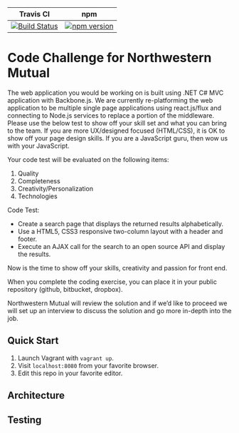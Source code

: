 | Travis CI | npm |
| :-: | :-: |
| [![Build Status](https://travis-ci.org/dperuo/riker-ipsum.svg?branch=master)](https://travis-ci.org/dperuo/riker-ipsum) | [![npm version](https://badge.fury.io/js/riker-ipsum.svg)](http://badge.fury.io/js/riker-ipsum) |

# Code Challenge for Northwestern Mutual

The web application you would be working on is built using .NET C# MVC application with Backbone.js. We are currently re-platforming the web application to be multiple single page applications using react.js/flux and connecting to Node.js services to replace a portion of the middleware. Please use the below test to show off your skill set and what you can bring to the team. If you are more UX/designed focused (HTML/CSS), it is OK to show off your page design skills. If you are a JavaScript guru, then wow us with your JavaScript.

Your code test will be evaluated on the following items:

1. Quality
2. Completeness
3. Creativity/Personalization
4. Technologies

Code Test:

- Create a search page that displays the returned results alphabetically.
- Use a HTML5, CSS3 responsive two-column layout with a header and footer.
- Execute an AJAX call for the search to an open source API and display the results.

Now is the time to show off your skills, creativity and passion for front end.

When you complete the coding exercise, you can place it in your public repository (github, bitbucket, dropbox).

Northwestern Mutual will review the solution and if we’d like to proceed we will set up an interview to discuss the solution and go more in-depth into the job.

## Quick Start

1. Launch Vagrant with `vagrant up`.
2. Visit `localhost:8080` from your favorite browser.
3. Edit this repo in your favorite editor.

## Architecture

## Testing
